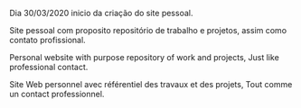 Dia 30/03/2020 inicio da criação do site pessoal.

Site pessoal com proposito repositório de trabalho e projetos, assim como contato profissional.

Personal website with purpose repository of work and projects, Just like professional contact.

Site Web personnel avec référentiel des travaux et des projets, Tout comme un contact professionnel.

